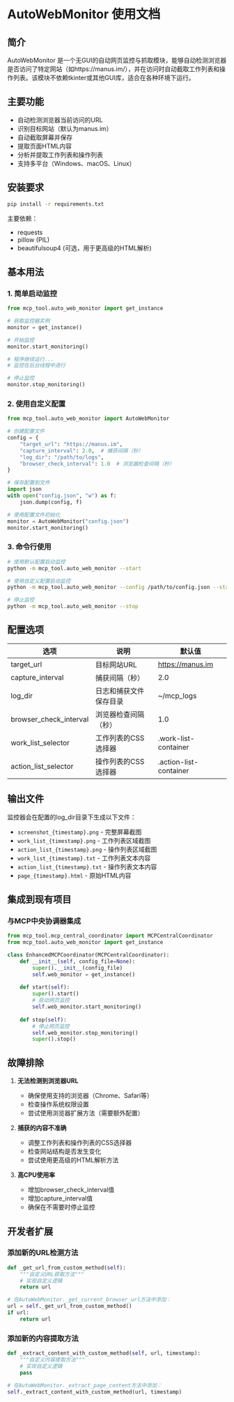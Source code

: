 # AutoWebMonitor 使用文档

## 简介

AutoWebMonitor 是一个无GUI的自动网页监控与抓取模块，能够自动检测浏览器是否访问了特定网站（如https://manus.im/），并在访问时自动截取工作列表和操作列表。该模块不依赖tkinter或其他GUI库，适合在各种环境下运行。

## 主要功能

- 自动检测浏览器当前访问的URL
- 识别目标网站（默认为manus.im）
- 自动截取屏幕并保存
- 提取页面HTML内容
- 分析并提取工作列表和操作列表
- 支持多平台（Windows、macOS、Linux）

## 安装要求

```bash
pip install -r requirements.txt
```

主要依赖：
- requests
- pillow (PIL)
- beautifulsoup4 (可选，用于更高级的HTML解析)

## 基本用法

### 1. 简单启动监控

```python
from mcp_tool.auto_web_monitor import get_instance

# 获取监控器实例
monitor = get_instance()

# 开始监控
monitor.start_monitoring()

# 程序继续运行...
# 监控在后台线程中进行

# 停止监控
monitor.stop_monitoring()
```

### 2. 使用自定义配置

```python
from mcp_tool.auto_web_monitor import AutoWebMonitor

# 创建配置文件
config = {
    "target_url": "https://manus.im",
    "capture_interval": 2.0,  # 捕获间隔（秒）
    "log_dir": "/path/to/logs",
    "browser_check_interval": 1.0  # 浏览器检查间隔（秒）
}

# 保存配置到文件
import json
with open("config.json", "w") as f:
    json.dump(config, f)

# 使用配置文件初始化
monitor = AutoWebMonitor("config.json")
monitor.start_monitoring()
```

### 3. 命令行使用

```bash
# 使用默认配置启动监控
python -m mcp_tool.auto_web_monitor --start

# 使用自定义配置启动监控
python -m mcp_tool.auto_web_monitor --config /path/to/config.json --start

# 停止监控
python -m mcp_tool.auto_web_monitor --stop
```

## 配置选项

| 选项 | 说明 | 默认值 |
|------|------|--------|
| target_url | 目标网站URL | https://manus.im |
| capture_interval | 捕获间隔（秒） | 2.0 |
| log_dir | 日志和捕获文件保存目录 | ~/mcp_logs |
| browser_check_interval | 浏览器检查间隔（秒） | 1.0 |
| work_list_selector | 工作列表的CSS选择器 | .work-list-container |
| action_list_selector | 操作列表的CSS选择器 | .action-list-container |

## 输出文件

监控器会在配置的log_dir目录下生成以下文件：

- `screenshot_{timestamp}.png` - 完整屏幕截图
- `work_list_{timestamp}.png` - 工作列表区域截图
- `action_list_{timestamp}.png` - 操作列表区域截图
- `work_list_{timestamp}.txt` - 工作列表文本内容
- `action_list_{timestamp}.txt` - 操作列表文本内容
- `page_{timestamp}.html` - 原始HTML内容

## 集成到现有项目

### 与MCP中央协调器集成

```python
from mcp_tool.mcp_central_coordinator import MCPCentralCoordinator
from mcp_tool.auto_web_monitor import get_instance

class EnhancedMCPCoordinator(MCPCentralCoordinator):
    def __init__(self, config_file=None):
        super().__init__(config_file)
        self.web_monitor = get_instance()
        
    def start(self):
        super().start()
        # 启动网页监控
        self.web_monitor.start_monitoring()
        
    def stop(self):
        # 停止网页监控
        self.web_monitor.stop_monitoring()
        super().stop()
```

## 故障排除

1. **无法检测到浏览器URL**
   - 确保使用支持的浏览器（Chrome、Safari等）
   - 检查操作系统权限设置
   - 尝试使用浏览器扩展方法（需要额外配置）

2. **捕获的内容不准确**
   - 调整工作列表和操作列表的CSS选择器
   - 检查网站结构是否发生变化
   - 尝试使用更高级的HTML解析方法

3. **高CPU使用率**
   - 增加browser_check_interval值
   - 增加capture_interval值
   - 确保在不需要时停止监控

## 开发者扩展

### 添加新的URL检测方法

```python
def _get_url_from_custom_method(self):
    """自定义URL获取方法"""
    # 实现自定义逻辑
    return url

# 在AutoWebMonitor._get_current_browser_url方法中添加：
url = self._get_url_from_custom_method()
if url:
    return url
```

### 添加新的内容提取方法

```python
def _extract_content_with_custom_method(self, url, timestamp):
    """自定义内容提取方法"""
    # 实现自定义逻辑
    pass

# 在AutoWebMonitor._extract_page_content方法中添加：
self._extract_content_with_custom_method(url, timestamp)
```
